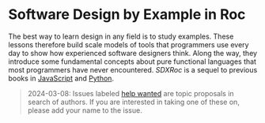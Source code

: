 # Software Design by Example in Roc

The best way to learn design in any field is to study examples.
These lessons therefore build scale models of tools that programmers use every day
to show how experienced software designers think.
Along the way,
they introduce some fundamental concepts about pure functional languages
that most programmers have never encountered.
*SDXRoc* is a sequel to previous books in [JavaScript][sdxjs] and [Python][sdxpy].

> 2024-03-08:
> Issues labeled [help wanted][help-wanted] are topic proposals in search of authors.
> If you are interested in taking one of these on,
> please add your name to the issue.

[help-wanted]: https://github.com/roc-lang/book-of-examples/labels/help-wanted
[sdxjs]: https://third-bit.com/sdxjs/
[sdxpy]: https://third-bit.com/sdxpy/
